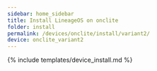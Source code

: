 ```yaml
---
sidebar: home_sidebar
title: Install LineageOS on onclite
folder: install
permalink: /devices/onclite/install/variant2/
device: onclite_variant2
---
```

{% include templates/device_install.md %}
